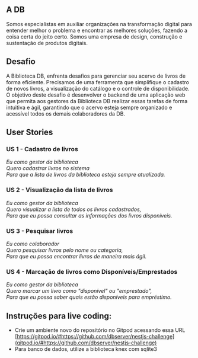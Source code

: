 ## A DB

Somos especialistas em auxiliar organizações na transformação digital para entender melhor o problema e encontrar as melhores soluções, fazendo a coisa certa do jeito certo. Somos uma empresa de design, construção e sustentação de produtos digitais.


## Desafio

A Biblioteca DB, enfrenta desafios para gerenciar seu acervo de livros de forma eficiente. Precisamos de uma ferramenta que simplifique o cadastro de novos livros, a visualização do catálogo e o controle de disponibilidade. O objetivo deste desafio é desenvolver o backend de uma aplicação web que permita aos gestores da Biblioteca DB realizar essas tarefas de forma intuitiva e ágil, garantindo que o acervo esteja sempre organizado e acessível todos os demais colaboradores da DB.


## User Stories

### US 1 - Cadastro de livros

*Eu como gestor da biblioteca </br>
Quero cadastrar livros no sistema </br>
Para que a lista de livros da biblioteca esteja sempre atualizada.*

### US 2 - Visualização da lista de livros

*Eu como gestor da biblioteca </br>
Quero visualizar a lista de todos os livros cadastrados, </br>
Para que eu possa consultar as informações dos livros disponíveis.*

### US 3 - Pesquisar livros

*Eu como colaborador </br>
Quero pesquisar livros pelo nome ou categoria, </br>
Para que eu possa encontrar livros de maneira mais ágil.*

### US 4 - Marcação de livros como Disponíveis/Emprestados

*Eu como gestor da biblioteca </br>
Quero marcar um livro como "disponível" ou "emprestado", </br>
Para que eu possa saber quais estão disponíveis para empréstimo.*


## Instruções para live coding:

- Crie um ambiente novo do repositório no Gitpod acessando essa URL [https://gitpod.io/#https://github.com/dbserver/nestjs-challenge](gitpod.io/#https://github.com/dbserver/nestjs-challenge)
- Para banco de dados, utilize a biblioteca knex com sqlite3
